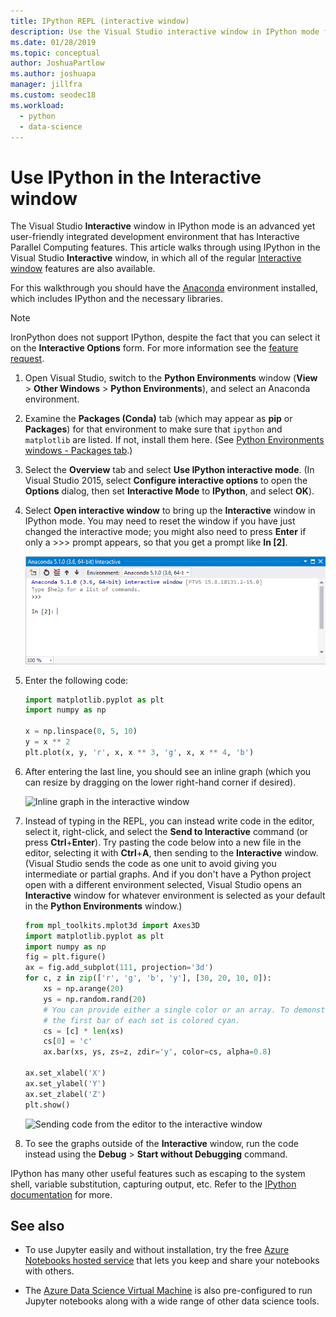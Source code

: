 ```yaml
---
title: IPython REPL (interactive window)
description: Use the Visual Studio interactive window in IPython mode for a user-friendly integrated development environment with Interactive Parallel Computing features.
ms.date: 01/28/2019
ms.topic: conceptual
author: JoshuaPartlow
ms.author: joshuapa
manager: jillfra
ms.custom: seodec18
ms.workload:
  - python
  - data-science
---
```


# Use IPython in the Interactive window

The Visual Studio **Interactive** window in IPython mode is an advanced yet user-friendly integrated development environment that has Interactive Parallel Computing features. This article walks through using IPython in the Visual Studio **Interactive** window, in which all of the regular [Interactive window](python-interactive-repl-in-visual-studio.md) features are also available.

For this walkthrough you should have the [Anaconda](https://www.continuum.io) environment installed, which includes IPython and the necessary libraries.

> [!Note]
> IronPython does not support IPython, despite the fact that you can select it on the **Interactive Options** form. For more information see the [feature request](https://github.com/Microsoft/PTVS/issues/84).

1. Open Visual Studio, switch to the **Python Environments** window (**View** > **Other Windows** > **Python Environments**), and select an Anaconda environment.

2. Examine the **Packages (Conda)** tab (which may appear as **pip** or **Packages**) for that environment to make sure that `ipython` and `matplotlib` are listed. If not, install them here. (See [Python Environments windows - Packages tab](python-environments-window-tab-reference.md).)

3. Select the **Overview** tab and select **Use IPython interactive mode**. (In Visual Studio 2015, select **Configure interactive options** to open the **Options** dialog, then set **Interactive Mode** to **IPython**, and select **OK**).

4. Select **Open interactive window** to bring up the **Interactive** window in IPython mode. You may need to reset the window if you have just changed the interactive mode; you might also need to press **Enter** if only a >>> prompt appears, so that you get a prompt like **In [2]**.

    ![The interactive window in IPython mode](media/ipython-repl-03.png)

5. Enter the following code:

   ```python
   import matplotlib.pyplot as plt
   import numpy as np

   x = np.linspace(0, 5, 10)
   y = x ** 2
   plt.plot(x, y, 'r', x, x ** 3, 'g', x, x ** 4, 'b')
   ```

6. After entering the last line, you should see an inline graph (which you can resize by dragging on the lower right-hand corner if desired).

    ![Inline graph in the interactive window](media/ipython-repl-04.png)

7. Instead of typing in the REPL, you can instead write code in the editor, select it, right-click, and select the **Send to Interactive** command (or press **Ctrl**+**Enter**). Try pasting the code below into a new file in the editor, selecting it with **Ctrl**+**A**, then sending to the **Interactive** window. (Visual Studio sends the code as one unit to avoid giving you intermediate or partial graphs. And if you don't have a Python project open with a different environment selected, Visual Studio opens an **Interactive** window for whatever environment is selected as your default in the **Python Environments** window.)

    ```python
    from mpl_toolkits.mplot3d import Axes3D
    import matplotlib.pyplot as plt
    import numpy as np
    fig = plt.figure()
    ax = fig.add_subplot(111, projection='3d')
    for c, z in zip(['r', 'g', 'b', 'y'], [30, 20, 10, 0]):
        xs = np.arange(20)
        ys = np.random.rand(20)
        # You can provide either a single color or an array. To demonstrate this,
        # the first bar of each set is colored cyan.
        cs = [c] * len(xs)
        cs[0] = 'c'
        ax.bar(xs, ys, zs=z, zdir='y', color=cs, alpha=0.8)

    ax.set_xlabel('X')
    ax.set_ylabel('Y')
    ax.set_zlabel('Z')
    plt.show()
    ```

    ![Sending code from the editor to the interactive window](media/ipython-repl-05.png)

8. To see the graphs outside of the **Interactive** window, run the code instead using the **Debug** > **Start without Debugging** command.

IPython has many other useful features such as escaping to the system shell, variable substitution, capturing output, etc. Refer to the [IPython documentation](https://ipython.org/documentation.html) for more.

## See also

- To use Jupyter easily and without installation, try the free [Azure Notebooks hosted service](https://notebooks.azure.com/) that lets you keep and share your notebooks with others.

- The [Azure Data Science Virtual Machine](/azure/machine-learning/data-science-virtual-machine/overview) is also pre-configured to run Jupyter notebooks along with a wide range of other data science tools.
